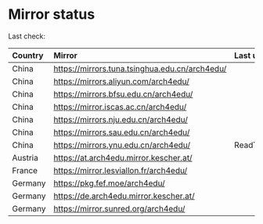 <script src="./time.js"></script>
# Mirror status
Last check: <script type="text/javascript">localize(1688743224.9803336);</script>

|Country|Mirror|Last update|
|:------|:-----|:----------|
|China|https://mirrors.tuna.tsinghua.edu.cn/arch4edu/|<script type="text/javascript">localize(1688711911);</script>|
|China|https://mirrors.aliyun.com/arch4edu/|<script type="text/javascript">localize(1688625372);</script>|
|China|https://mirrors.bfsu.edu.cn/arch4edu/|<script type="text/javascript">localize(1688711911);</script>|
|China|https://mirror.iscas.ac.cn/arch4edu/|<script type="text/javascript">localize(1688711911);</script>|
|China|https://mirrors.nju.edu.cn/arch4edu/|<script type="text/javascript">localize(1688625372);</script>|
|China|https://mirrors.sau.edu.cn/arch4edu/|<script type="text/javascript">localize(1688711911);</script>|
|China|https://mirrors.ynu.edu.cn/arch4edu/|ReadTimeout|
|Austria|https://at.arch4edu.mirror.kescher.at/|<script type="text/javascript">localize(1688711911);</script>|
|France|https://mirror.lesviallon.fr/arch4edu/|<script type="text/javascript">localize(1688711911);</script>|
|Germany|https://pkg.fef.moe/arch4edu/|<script type="text/javascript">localize(1688711911);</script>|
|Germany|https://de.arch4edu.mirror.kescher.at/|<script type="text/javascript">localize(1688711911);</script>|
|Germany|https://mirror.sunred.org/arch4edu/|<script type="text/javascript">localize(1688711911);</script>|

<script src="./tablefilter/tablefilter.js"></script>
<script src="./table.js"></script>